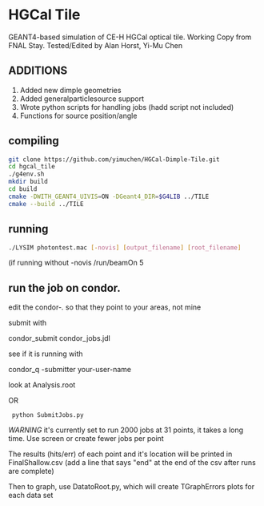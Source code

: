 # HGCal Tile

GEANT4-based simulation of CE-H HGCal optical tile.  Working Copy from FNAL Stay.
Tested/Edited by Alan Horst, Yi-Mu Chen

## ADDITIONS

1. Added new dimple geometries
2. Added generalparticlesource support
3. Wrote python scripts for handling jobs (hadd script not included)
4. Functions for source position/angle

## compiling

```bash
git clone https://github.com/yimuchen/HGCal-Dimple-Tile.git
cd hgcal_tile
./g4env.sh
mkdir build
cd build
cmake -DWITH_GEANT4_UIVIS=ON -DGeant4_DIR=$G4LIB ../TILE
cmake --build ../TILE
```

## running

```bash
./LYSIM photontest.mac [-novis] [output_filename] [root_filename]
```

(if running without -novis
         /run/beamOn 5


## run the job on condor.

edit the condor-*.* so that they point to your areas, not mine

submit with

condor_submit condor_jobs.jdl

see if it is running with

condor_q -submitter your-user-name

look at Analysis.root


  OR

     python SubmitJobs.py

*WARNING* it's currently set to run 2000 jobs at 31 points, it takes a long time.
Use screen or create fewer jobs per point

The results (hits/err) of each point and it's location will be printed in
FinalShallow.csv (add a line that says "end" at the end of the csv after runs are
complete)

Then to graph, use DatatoRoot.py, which will create TGraphErrors plots for each
data set
